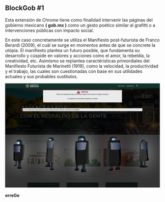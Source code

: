 <h2> BlockGob #1 </h2>

<p>
Esta extensión de Chrome tiene como finalidad intervenir las páginas del gobierno mexicano <b>( gob.mx )</b> como un gesto poético similar al grafitti o a intervenciones públicas con impacto social.
</p>
<p>
En este caso concretamente se utiliza el Manifiesto post-futurista de Franco Berardi (2009), el cuál se surge en momentos antes de que se concrete la utópia. El manifiesto plantea un futuro posible, que fundamenta su desarrollo y cúspide en valores y acciones como el amor, la rebeldía, la creatividad, etc. Asimísmo se replantea caractéristicas primordiales del Manifiesto Futurista de Marinetti (1919), como la velocidad, la productividad y el trabajo, las cuales son cuestionadas con base en sus utilidades actuales y sus probables sustitutos. 
</p>

<img src='./src/images/www.gob.mx_ (2).png' style="max-height:'150px' width:auto;">


<strong>erreGe</strong>
